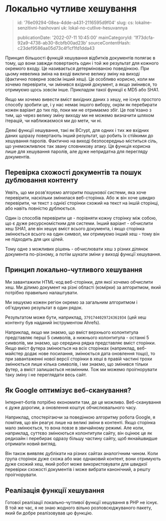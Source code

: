 Локально чутливе хешування
==========================

> id: '76e09294-08ea-4dde-a431-2116595d9f04'
> slug:
> 	cs: lokalne-senzitivni-hashovani
> 	uk: lokal-no-cutlive-hesuvannya
> 
> publicationDate: '2022-07-11 10:45:00'
> mainCategoryId: '1f73dcfa-92a9-4738-ab30-8cbfb00ad23b'
> sourceContentHash: c23def9586aa05d73c4f1cf1fd1dda43

Принцип більшості функцій хешування відбитків документів полягає в тому, що вони завжди повертають один і той же результат для кожного окремого входу. Це називається детермінованою поведінкою. При цьому невелика зміна на вході викличе велику зміну на виході (фактично поверне зовсім інший хеш). Це особливо корисно, коли ми хочемо перевірити, чи змінився вхідний документ, а якщо змінився, то отримуємо щось зовсім інше. Прикладом такої функції є MD5 або SHA1.

Якщо ми хочемо вивести вміст вихідних даних з хешу, не існує простого способу зробити це, і у нас немає іншого вибору, окрім як перебирати кожен варіант до тих пір, поки ми не отримаємо збіг. Це пов'язано з тим, що через велику зміну виходу ми не можемо визначити шляхом ітерацій, чи наближаємося ми до мети, чи ні.

Деякі функції хешування, такі як BCrypt, для одних і тих же вхідних даних щоразу повертають інший результат, що робить їх стійкими до хешування паролів. Фактично на виході безпосередньо міститься сіль, що унеможливлює так звану словникову атаку. Ця функція корисна лише для хешування паролів, але дуже непридатна для перегляду документів.

Перевірка схожості документів та пошук дублювання контенту
-----------------------------------------------------------

Уявіть, що ми розв'язуємо алгоритм пошукової системи, яка хоче перевірити, наскільки змінилася веб-сторінка. Або ж він хоче швидко перевірити, чи текст з однієї сторінки схожий на текст на іншій сторінці, або навіть повністю дублюється.

Один із способів перевірити це - порівняти кожну сторінку між собою, що є дуже ресурсномістким для системи. Інший варіант - обчислити хеш SHA1, але він хешує вміст всього документа, і якщо сторінка змінюється всього на один символ, ми отримуємо інший хеш - тому він не підходить для цих цілей.

Тому одне з можливих рішень - обчислювати хеш з різних ділянок документа по-різному, а потім шукати зміни у виході функції хешування.

Принцип локально-чутливого хешування
----------------------------------

Ми завантажили HTML-код веб-сторінки, для якої хочемо обчислити хеш. Ми ділимо документ на різні області (комірки) за алгоритмом, який потрібно правильно налаштувати.

Ми хешуємо кожен регіон окремо за загальним алгоритмом і об'єднуємо результат в один рядок.

Результатом може бути, наприклад, `3791744029724361934` (цей хеш контенту був наданий інструментом Ahrefs).

Наприклад, якщо ми знаємо, що вміст верхнього колонтитула представляє перші 5 символів, а нижнього колонтитула - останні 5 символів, ми знаємо, що середина рядка представляє вміст сторінки. Якщо вміст футера змінюється на всіх сторінках (наприклад, веб-майстер додає нове посилання, змінюється дата оновлення тощо), то при завантаженні нової версії сторінки в хеші в правій частині трохи змінюється лише кілька символів, і ми знаємо, що змінився тільки футер, а вміст залишається незмінним. Тож ми можемо проігнорувати таку зміну і не переглядати весь сайт.

Як Google оптимізує веб-сканування?
----------------------------------------

Інтернет-ботів потрібно економити там, де це можливо. Веб-сканування є дуже дорогим, а оновлення коштує обчислювального часу.

Наприклад, спостерігаючи за поведінкою алгоритму робота Google, я помітив, що він реагує лише на великі зміни в контенті. Якщо сторінка мало змінюється, то вона повзе в звичайному режимі. Але коли, наприклад, суттєво змінюються колонтитули сайту, він оцінює це як редизайн і перебирає одразу більшу частину сайту, щоб якнайшвидше отримати новий вигляд.

Він також виявляє дублікати на різних сайтах аналогічним чином. Коли група сторінок дуже схожа або має однаковий контент, вони отримують дуже схожий хеш, який робот може використовувати для швидкої перевірки схожості документів і може вибрати канонічний, а решту проігнорувати.

Реалізація функції хешування
-----------------------------

Готової реалізації локально-чутливої функції хешування в PHP не існує. В той же час, я не знаю жодного вільно розповсюджуваного пакету, який би добре реалізовував цю функцію.
